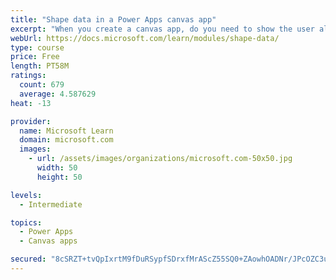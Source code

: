```yaml
---
title: "Shape data in a Power Apps canvas app"
excerpt: "When you create a canvas app, do you need to show the user all the data? What if you want to show only the data that is relevant to them? This module will help you address this issue."
webUrl: https://docs.microsoft.com/learn/modules/shape-data/
type: course
price: Free
length: PT58M
ratings:
  count: 679
  average: 4.587629
heat: -13

provider:
  name: Microsoft Learn
  domain: microsoft.com
  images:
    - url: /assets/images/organizations/microsoft.com-50x50.jpg
      width: 50
      height: 50

levels:
  - Intermediate

topics:
  - Power Apps
  - Canvas apps

secured: "8cSRZT+tvQpIxrtM9fDuRSypfSDrxfMrAScZ55SQ0+ZAowhOADNr/JPcOZC3uIJ0At7s62ray3AcGOVspL+CUyOYyXWoxM8RtJsaSu/fTKMEQrItI8qDspm8gtM3ht4Ws1koKNkzmCQvpW4SO3g9IoQPgl7DaPtAzAvjbfU6HYs/pye+sUhcImdC5THXkqPPUZoEyjeV1gEQlVypRQ3mGxlVpFEZjb8Fa+8B9AJZ++EDfKS8wOV67+FGJ+d2VfeucXp5zM++DgU3o1DTb6wSAoPLKe5UujUYft1bSJZ243k7FsZGUg2FCva6tGu74Gg6AR9fv2cUlTxVeoyCMfjJokdTIQRi0mJNVaRzky8uwhsDYXHnmga1SSEft53LYb/hzgoqWq/R0lVltbqgVjk4UD2dIVCXHOWOaLBGOU/HRHQ=;cLlHT72cb/mey1M/P/qMtQ=="
---
```


